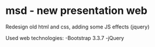 # msd - new presentation web

Redesign old html and css, adding some JS effects (jquery)

Used web technologies:
 -Bootstrap 3.3.7
 -jQuery
